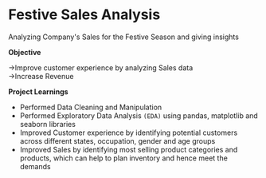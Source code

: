 # Festive Sales Analysis

Analyzing Company's Sales for the Festive Season and giving insights 

**Objective**

->Improve customer experience by analyzing Sales data \
->Increase Revenue 

**Project Learnings**

- Performed Data Cleaning and Manipulation 
- Performed Exploratory Data Analysis ``(EDA)`` using pandas, matplotlib and seaborn libraries 
- Improved Customer experience by identifying potential customers across different states, occupation, gender and age groups 
- Improved Sales by identifying most selling product categories and products, which can help to plan inventory and hence meet the demands


